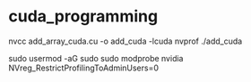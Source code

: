 # cuda_programming


nvcc add_array_cuda.cu -o add_cuda -lcuda
nvprof ./add_cuda

sudo usermod -aG sudo <user>
sudo modprobe nvidia NVreg_RestrictProfilingToAdminUsers=0
